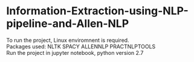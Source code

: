 # Information-Extraction-using-NLP-pipeline-and-Allen-NLP
To run the project, Linux enviromnent is required.    
Packages used:  NLTK  SPACY  ALLENNLP  PRACTNLPTOOLS    
Run the project in jupyter notebook, python version 2.7
